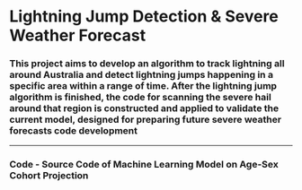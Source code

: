 # Lightning Jump Detection & Severe Weather Forecast

### This project aims to develop an algorithm to track lightning all around Australia and detect lightning jumps happening in a specific area within a range of time. After the lightning jump algorithm is finished, the code for scanning the severe hail around that region is constructed and applied to validate the current model, designed for preparing future severe weather forecasts code development
-----------------------------------------------------------------------------------------------------------------

### Code - Source Code of Machine Learning Model on Age-Sex Cohort Projection
